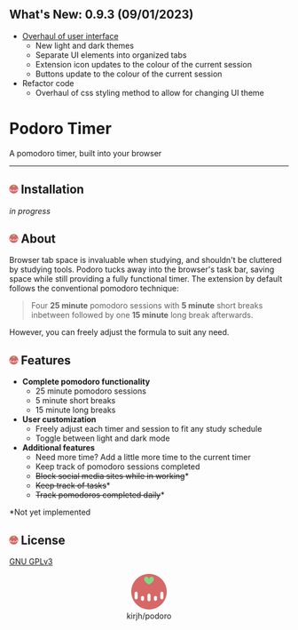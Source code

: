 ## What's New: 0.9.3 (09/01/2023)
* [Overhaul of user interface](https://github.com/kirjh/podoro/commit/f4a31c4e0c91044825275d3b33a723512d8b6574)
  * New light and dark themes
  * Separate UI elements into organized tabs
  * Extension icon updates to the colour of the current session
  * Buttons update to the colour of the current session
* Refactor code
  * Overhaul of css styling method to allow for changing UI theme

# Podoro Timer
A pomodoro timer, built into your browser

***

## <img src="./icons/pomo64.png" width="16px" /> Installation
*in progress*

## <img src="./icons/pomo64.png" width="16px" /> About 
Browser tab space is invaluable when studying, and shouldn't be cluttered by studying tools. Podoro tucks away into the browser's task bar, saving space while still providing a fully functional timer. The extension by default follows the conventional pomodoro technique:
> Four **25 minute** pomodoro sessions with **5 minute** short breaks inbetween followed by one **15 minute** long break afterwards.

However, you can freely adjust the formula to suit any need.

## <img src="./icons/pomo64.png" width="16px" /> Features
* __Complete pomodoro functionality__
  * 25 minute pomodoro sessions
  * 5 minute short breaks
  * 15 minute long breaks
* __User customization__
  * Freely adjust each timer and session to fit any study schedule
  * Toggle between light and dark mode
* __Additional features__
  * Need more time? Add a little more time to the current timer
  * Keep track of pomodoro sessions completed
  * ~~Block social media sites while in working~~*
  * ~~Keep track of tasks~~*
  * ~~Track pomodoros completed daily~~*

\*Not yet implemented

## <img src="./icons/pomo64.png" width="16px" /> License
[GNU GPLv3](https://github.com/kirjh/podoro/blob/main/LICENSE.txt)

<p align="center">
  <img src="./icons/pomo128.png" width="64" /> <br /> 
  kirjh/podoro
</p>
